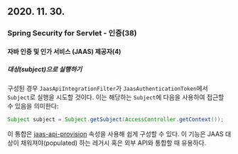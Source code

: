 ## 2020. 11. 30.

### Spring Security for Servlet - 인증(38)

#### 자바 인증 및 인가 서비스 (JAAS) 제공자(4)

##### 대상(subject)으로 실행하기

구성된 경우 `JaasApiIntegrationFilter`가 `JaasAuthenticationToken`에서 `Subject`로 실행을 시도할 것이다. 이는 해당하는 `Subject`에 다음을 사용하여 접근할 수 있음을 의미한다:

```java
Subject subject = Subject.getSubject(AccessController.getContext());
```

이 통합은 [jaas-api-provision][jaas-api-provision] 속성을 사용해 쉽게 구성할 수 있다. 이 기능은 JAAS 대상이 채워져야(populated) 하는 레거시 혹은 외부 API와 통합할 때 유용하다.



[jaas-api-provision]: https://docs.spring.io/spring-security/site/docs/5.4.1/reference/html5/#nsa-http-jaas-api-provision